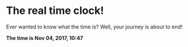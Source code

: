 # The real time clock!

Ever wanted to know what the time is? Well, your journey is about to end!

**The time is Nov 04, 2017, 10:47**